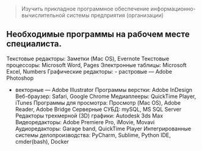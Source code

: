> Изучить прикладное программное обеспечение информационно-вычислительной системы предприятия (организации)


## Необходимые программы на рабочем месте специалиста.
Текстовые редакторы: Заметки (Mac OS), Evernote
Текстовые процессоры: Microsoft Word, Pages
Электронные таблицы: Microsoft Excel, Numbers
Графические редакторы: - растровые — Adobe Photoshop
 - векторные — Adobe Illustrator
Программы верстки: Adobe InDesign
Веб-браузер: Safari, Google Chrome
Медиаплееры: QuickTime Player, iTunes
Программы для просмотра: Просмотр (Mac OS), Adobe Reader, Adobe Bridge
Серверные СУБД: mySQL, MS SQL Server
Редакторы трехмерной (3D) графики: Autodesk 3ds Max
Видеоредакторы: Adobe Premiere Pro, iMovie, Movavi
Аудиоредакторы: Garage band, QuickTime Player
Интегрированные системы делопроизводства: PyCharm, Sublime, Python IDE, cmder(bash), Docker
